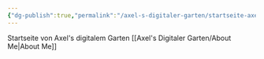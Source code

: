 ```yaml
---
{"dg-publish":true,"permalink":"/axel-s-digitaler-garten/startseite-axel-s-digitaler-garten/","tags":["gardenEntry"],"created":"2025-07-04T19:11:44.568+02:00"}
---
```


Startseite von Axel's digitalem Garten
[[Axel's Digitaler Garten/About Me\|About Me]]